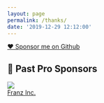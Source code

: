 ```yaml
---
layout: page
permalink: /thanks/
date: '2019-12-29 12:12:00'
---
```


<a href="https://github.com/sponsors/F1LT3R">❤️ Sponsor me on Github</a>


## 🚀 Past Pro Sponsors

<div class="supporters">
    <a href="https://franz.com/">
        <img src="https://media.licdn.com/dms/image/C510BAQESIYc-bXpTXw/company-logo_200_200/0?e=1585785600&v=beta&t=sRtXA4WriLEqoDuuIEK6B6pQin1yAkmk3h2GnyXq8c4" />
        <div class="company-name">Franz Inc.</div>
    </a>
</div>
